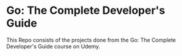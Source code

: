 # Go: The Complete Developer's Guide

This Repo consists of the projects done from the Go: The Complete Developer's Guide course on Udemy.
